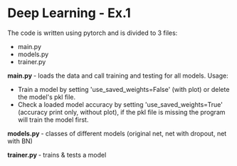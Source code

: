<h1>Deep Learning - Ex.1</h1>
The code is written using pytorch and is divided to 3 files:

- main.py
- models.py
- trainer.py

<b>main.py </b> - loads the data and call training and testing for all models. Usage:
- Train a model by setting 'use_saved_weights=False' (with plot) or delete the model's pkl file.
- Check a loaded model accuracy by setting 'use_saved_weights=True' (accuracy print only, without plot), if the pkl file is
missing the program will train the model first.

<b>models.py </b>- classes of different models (original net, net with dropout, net with BN)

<b>trainer.py </b>- trains & tests a model